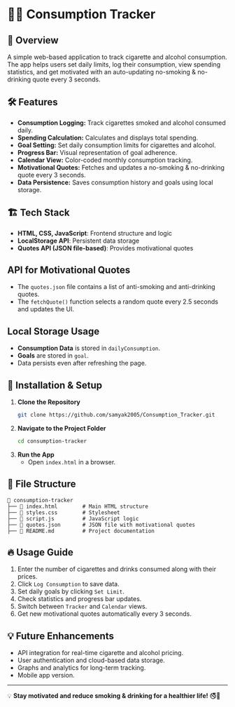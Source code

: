# 🚬🍺 Consumption Tracker

## 📌 Overview
A simple web-based application to track cigarette and alcohol consumption. The app helps users set daily limits, log their consumption, view spending statistics, and get motivated with an auto-updating no-smoking & no-drinking quote every 3 seconds.

## 🛠️ Features
- **Consumption Logging:** Track cigarettes smoked and alcohol consumed daily.
- **Spending Calculation:** Calculates and displays total spending.
- **Goal Setting:** Set daily consumption limits for cigarettes and alcohol.
- **Progress Bar:** Visual representation of goal adherence.
- **Calendar View:** Color-coded monthly consumption tracking.
- **Motivational Quotes:** Fetches and updates a no-smoking & no-drinking quote every 3 seconds.
- **Data Persistence:** Saves consumption history and goals using local storage.

## 🏗️ Tech Stack
- **HTML, CSS, JavaScript**: Frontend structure and logic
- **LocalStorage API**: Persistent data storage
- **Quotes API (JSON file-based)**: Provides motivational quotes

## API for Motivational Quotes

- The `quotes.json` file contains a list of anti-smoking and anti-drinking quotes.
- The `fetchQuote()` function selects a random quote every 2.5 seconds and updates the UI.

## Local Storage Usage

- **Consumption Data** is stored in `dailyConsumption`.
- **Goals** are stored in `goal`.
- Data persists even after refreshing the page.

## 🚀 Installation & Setup
1. **Clone the Repository**
   ```sh
   git clone https://github.com/samyak2005/Consumption_Tracker.git
   ```
2. **Navigate to the Project Folder**
   ```sh
   cd consumption-tracker
   ```
3. **Run the App**
   - Open `index.html` in a browser.

## 📜 File Structure
```
📂 consumption-tracker
├── 📄 index.html        # Main HTML structure
├── 📄 styles.css        # Stylesheet
├── 📄 script.js         # JavaScript logic
├── 📄 quotes.json       # JSON file with motivational quotes
├── 📄 README.md         # Project documentation
```

## 🔥 Usage Guide
1. Enter the number of cigarettes and drinks consumed along with their prices.
2. Click `Log Consumption` to save data.
3. Set daily goals by clicking `Set Limit`.
4. Check statistics and progress bar updates.
5. Switch between `Tracker` and `Calendar` views.
6. Get new motivational quotes automatically every 3 seconds.

## 💡 Future Enhancements
- API integration for real-time cigarette and alcohol pricing.
- User authentication and cloud-based data storage.
- Graphs and analytics for long-term tracking.
- Mobile app version.

---
💡 **Stay motivated and reduce smoking & drinking for a healthier life!** 🚭🍻
